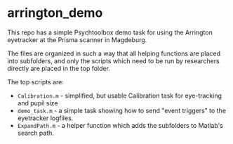 # arrington_demo

This repo has a simple Psychtoolbox demo task for using the Arrington eyetracker at the Prisma scanner in Magdeburg. 

The files are organized in such a way that all helping functions are placed into subfolders, and only the scripts which need to be run by researchers directly are placed in the top folder. 

The top scripts are:
 * `Calibration.m` - simplified, but usable Calibration task for eye-tracking and pupil size
 * `demo_task.m` - a simple task showing how to send "event triggers" to the eyetracker logfiles. 
 * `ExpandPath.m` - a helper function which adds the subfolders to Matlab's search path.

